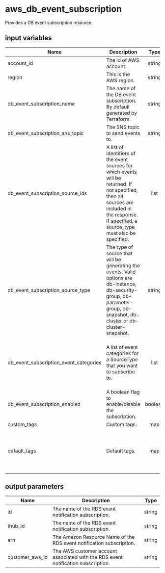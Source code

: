# aws_db_event_subscription

Provides a DB event subscription resource.

## input variables

| Name | Description | Type | Default | Required |
|------|-------------|:----:|:-----:|:-----:|
|account_id|The id of AWS account.|string||Yes|
|region|This is the AWS region.|string|us-east-1|Yes|
|db_event_subscription_name|The name of the DB event subscription. By default generated by Terraform.|string|{{ name }}|No|
|db_event_subscription_sns_topic|The SNS topic to send events to.|string||Yes|
|db_event_subscription_source_ids|A list of identifiers of the event sources for which events will be returned. If not specified, then all sources are included in the response. If specified, a source_type must also be specified.|list||Yes|
|db_event_subscription_source_type|The type of source that will be generating the events. Valid options are db-instance, db-security-group, db-parameter-group, db-snapshot, db-cluster or db-cluster-snapshot.|string|db-instance|No|
|db_event_subscription_event_categories|A list of event categories for a SourceType that you want to subscribe to.|list|"availability", "deletion", "failover", "failure", "low storage", "maintenance", "notification", "read replica", "recovery", "restoration"|Yes|
|db_event_subscription_enabled|A boolean flag to enable/disable the subscription.|boolean|true|No|
|custom_tags|Custom tags.|map||No|
|default_tags|Default tags.|map|{"ThubName"= "{{ name }}","ThubCode"= "{{ code }}","ThubEnv"= "default","Description" = "Managed by TerraHub"}|No|

## output parameters

| Name | Description | Type |
|------|-------------|:----:|
|id|The name of the RDS event notification subscription.|string|
|thub_id|The name of the RDS event notification subscription.|string|
|arn|The Amazon Resource Name of the RDS event notification subscription.|string|
|customer_aws_id|The AWS customer account associated with the RDS event notification subscription.|string|
